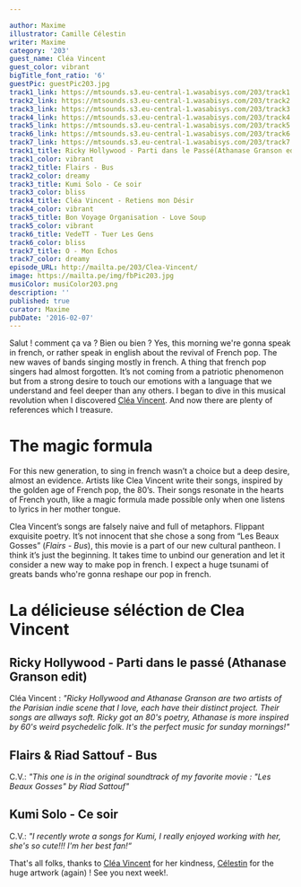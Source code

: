 ```yaml
---

author: Maxime
illustrator: Camille Célestin
writer: Maxime
category: '203'
guest_name: Cléa Vincent
guest_color: vibrant
bigTitle_font_ratio: '6'
guestPic: guestPic203.jpg
track1_link: https://mtsounds.s3.eu-central-1.wasabisys.com/203/track1.mp3
track2_link: https://mtsounds.s3.eu-central-1.wasabisys.com/203/track2.mp3
track3_link: https://mtsounds.s3.eu-central-1.wasabisys.com/203/track3.mp3
track4_link: https://mtsounds.s3.eu-central-1.wasabisys.com/203/track4.mp3
track5_link: https://mtsounds.s3.eu-central-1.wasabisys.com/203/track5.mp3
track6_link: https://mtsounds.s3.eu-central-1.wasabisys.com/203/track6.mp3
track7_link: https://mtsounds.s3.eu-central-1.wasabisys.com/203/track7.mp3
track1_title: Ricky Hollywood - Parti dans le Passé(Athanase Granson edit)
track1_color: vibrant
track2_title: Flairs - Bus
track2_color: dreamy
track3_title: Kumi Solo - Ce soir
track3_color: bliss
track4_title: Cléa Vincent - Retiens mon Désir
track4_color: vibrant
track5_title: Bon Voyage Organisation - Love Soup
track5_color: vibrant
track6_title: VedeTT - Tuer Les Gens
track6_color: bliss
track7_title: O - Mon Echos
track7_color: dreamy
episode_URL: http://mailta.pe/203/Clea-Vincent/
image: https://mailta.pe/img/fbPic203.jpg
musiColor: musiColor203.png
description: ''
published: true
curator: Maxime
pubDate: '2016-02-07'
---
```






Salut ! comment ça va ? Bien ou bien ? Yes, this morning we're gonna speak in french, or rather speak in english about the revival of French pop. The new waves of bands singing mostly in french. A thing that french pop singers had almost forgotten. It’s not coming from a patriotic phenomenon but from a strong desire to touch our emotions with a language that we understand and feel deeper than any others. I began to dive in this musical revolution when I discovered [Cléa Vincent](https://www.facebook.com/cleavincentmusic/?fref=ts). And now there are plenty of references which I treasure. 

# The magic formula

For this new generation, to sing in french wasn’t a choice but a deep desire, almost an evidence. Artists like Clea Vincent write their songs, inspired by the golden age of French pop, the 80’s. Their songs resonate in the hearts of French youth, like a magic formula made possible only when one listens to lyrics in her mother tongue.

Clea Vincent’s songs are falsely naive and full of metaphors. Flippant exquisite poetry. It’s not innocent that she chose a song from “Les Beaux Gosses” (_Flairs - Bus_), this movie is a part of our new cultural pantheon. I think it’s just the beginning. It takes time to unbind our generation and let it consider a new way to make pop in french. I expect a huge tsunami of greats bands who're gonna reshape our pop in french.


# La délicieuse séléction de Clea Vincent
 
## Ricky Hollywood - Parti dans le passé (Athanase Granson edit)
Cléa Vincent : _"Ricky Hollywood and Athanase Granson are two artists of the Parisian indie scene that I love, each have their distinct project. Their songs are allways soft. Ricky got an 80's poetry, Athanase is more inspired by 60's weird psychedelic folk. It's the perfect music for sunday mornings!"_

## Flairs & Riad Sattouf - Bus
C.V.: _"This one is in the original soundtrack of my favorite movie : "Les Beaux Gosses" by Riad Sattouf"_

## Kumi Solo - Ce soir
C.V.: _"I recently wrote a songs for Kumi, I really enjoyed working with her, she's so cute!!! I'm her best fan!“_
 

That's all folks, thanks to [Cléa Vincent](https://www.facebook.com/cleavincentmusic/?fref=ts) for her kindness, [Célestin](https://www.facebook.com/slipontherock/) for the huge artwork (again) ! See you next week!.
